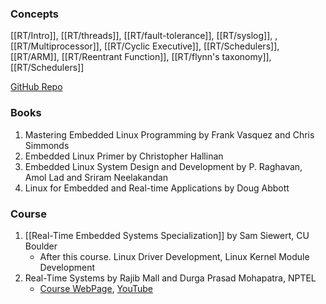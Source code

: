 
### Concepts

[[RT/Intro]], [[RT/threads]], [[RT/fault-tolerance]], [[RT/syslog]], , [[RT/Multiprocessor]], [[RT/Cyclic Executive]], [[RT/Schedulers]], [[RT/ARM]], [[RT/Reentrant Function]], [[RT/flynn's taxonomy]], [[RT/Schedulers]]


[GitHub Repo](https://github.com/ajaygunalan/rtos)



### Books

1. Mastering Embedded Linux Programming by Frank Vasquez and Chris Simmonds
2. Embedded Linux Primer by Christopher Hallinan
3. Embedded Linux System Design and Development by P. Raghavan,  Amol Lad and Sriram Neelakandan
4. Linux for Embedded and Real-time Applications by Doug Abbott

### Course

1. [[Real-Time Embedded Systems Specialization]] by Sam Siewert, CU Boulder
	 - After this course. Linux Driver Development, Linux Kernel Module Development
1.  Real-Time Systems by Rajib Mall and Durga Prasad Mohapatra, NPTEL
	- [Course WebPage](https://nptel.ac.in/courses/106105229), [YouTube](https://www.youtube.com/playlist?list=PL-dIBMwXD0RU02jhjGU6eoWvdM-31LPqM)

